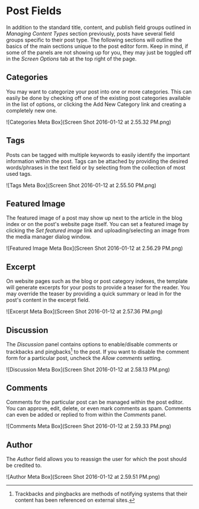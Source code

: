 # Post Fields

In addition to the standard title, content, and publish field groups outlined in *Managing Content Types* section previously, posts have several field groups specific to their post type. The following sections will outline the basics of the main sections unique to the post editor form. Keep in mind, if some of the panels are not showing up for you, they may just be toggled off in the *Screen Options* tab at the top right of the page.

## Categories

You may want to categorize your post into one or more categories. This can easily be done by checking off one of the existing post categories available in the list of options, or clicking the Add New Category link and creating a completely new one.

![Categories Meta Box](Screen Shot 2016-01-12 at 2.55.32 PM.png)

## Tags

Posts can be tagged with multiple keywords to easily identify the important information within the post. Tags can be attached by providing the desired words/phrases in the text field or by selecting from the collection of most used tags.

![Tags Meta Box](Screen Shot 2016-01-12 at 2.55.50 PM.png)

## Featured Image

The featured image of a post may show up next to the article in the blog index or on the post's website page itself. You can set a featured image by clicking the *Set featured image* link and uploading/selecting an image from the media manager dialog window.

![Featured Image Meta Box](Screen Shot 2016-01-12 at 2.56.29 PM.png)

## Excerpt

On website pages such as the blog or post category indexes, the template will generate excerpts for your posts to provide a teaser for the reader. You may override the teaser by providing a quick summary or lead in for the post's content in the excerpt field.

![Excerpt Meta Box](Screen Shot 2016-01-12 at 2.57.36 PM.png)

## Discussion

The *Discussion* panel contains options to enable/disable comments or trackbacks and pingbacks[^1] to the post. If you want to disable the comment form for a particular post, uncheck the *Allow comments* setting.

![Discussion Meta Box](Screen Shot 2016-01-12 at 2.58.13 PM.png)

## Comments

Comments for the particular post can be managed within the post editor. You can approve, edit, delete, or even mark comments as spam. Comments can even be added or replied to from within the *Comments* panel.

![Comments Meta Box](Screen Shot 2016-01-12 at 2.59.33 PM.png)

## Author

The *Author* field allows you to reassign the user for which the post should be credited to.

![Author Meta Box](Screen Shot 2016-01-12 at 2.59.51 PM.png)



[^1]: Trackbacks and pingbacks are methods of notifying systems that their content has been referenced on external sites.
